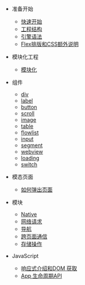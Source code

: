 - 准备开始

  - [快速开始](quickstart.md)
  - [工程结构](create-project.md)
  - [引擎语法](syntax.md)
  - [Flex排版和CSS额外说明](addition.md)

- 模块化工程

  - [模块化](module.md)
  
- 组件
  - [div](div.md)
  - [label](label.md)
  - [button](button.md)
  - [scroll](scroll.md)
  - [image](image.md)
  - [table](table.md)
  - [flowlist](flowlist.md)
  - [input](input.md)
  - [segment](segment.md)
  - [webview](webview.md)
  - [loading](loading.md)
  - [switch](switch.md)

- 模态页面
  - [如何弹出页面](modal.md) 

- 模块
  - [Native](jsapi.md)
  - [网络请求](http.md)
  - [导航](nav.md)
  - [跨页面通信](broadcast.md)
  - [存储操作](storage.md)
  

- JavaScript

  - [响应式介绍和DOM 获取](reactive.md)
  - [App 生命周期API](appevent.md)
 

